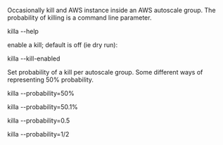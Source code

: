 Occasionally kill and AWS instance inside an AWS autoscale group. The probability of killing is a command line parameter. 

killa --help

enable a kill; default is off (ie dry run):

killa --kill-enabled

Set probability of a kill per autoscale group. Some different ways of representing 50% probability.

killa --probability=50%

killa --probability=50.1%

killa --probability=0.5

killa --probability=1/2



